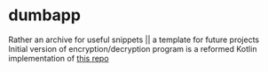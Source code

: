 # dumbapp
Rather an archive for useful snippets || a template for future projects <br>
Initial version of encryption/decryption program is a reformed Kotlin implementation of [this repo](https://github.com/Wanderkind/Text-to-Hangul-Encryptor) <br>
